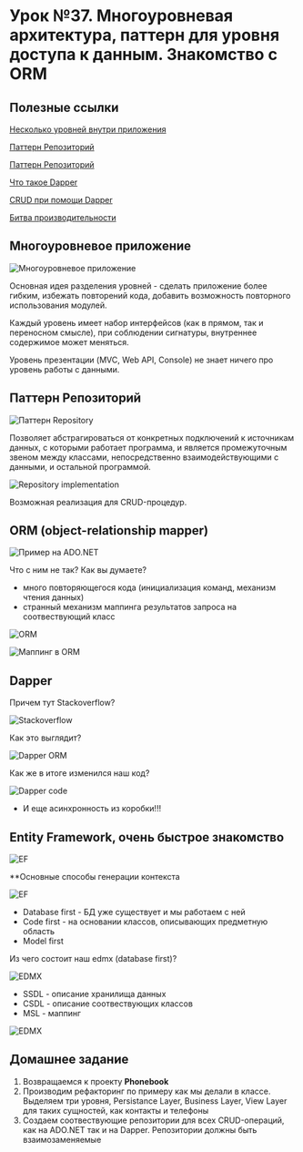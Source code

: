 # Урок №37. Многоуровневая архитектура, паттерн для уровня доступа к данным. Знакомство с ORM

## Полезные ссылки


[Несколько уровней внутри приложения](https://www.codeproject.com/Articles/36847/Three-Layer-Architecture-in-C-NET-2)

[Паттерн Репозиторий](https://metanit.com/sharp/articles/mvc/11.php)

[Паттерн Репозиторий](https://habr.com/ru/post/248505/)

[Что такое Dapper](https://dapper-tutorial.net/dapper)

[CRUD при помощи Dapper](https://habr.com/ru/sandbox/71430/)

[Битва производительности](https://exceptionnotfound.net/dapper-vs-entity-framework-vs-ado-net-performance-benchmarking/)

## Многоуровневое приложение

![Многоуровневое приложение](/Module-5/images/3-tiers.png)

Основная идея разделения уровней - сделать приложение более гибким, избежать повторений кода, добавить возможность повторного использования модулей.

Каждый уровень имеет набор интерфейсов (как в прямом, так и переносном смысле), при соблюдении сигнатуры, внутреннее содержимое может меняться.

Уровень презентации (MVC, Web API, Console) не знает ничего про уровень работы с данными.

## Паттерн Репозиторий

![Паттерн Repository](/Module-5/images/repository.png)

Позволяет абстрагироваться от конкретных подключений к источникам данных, с которыми работает программа, и является промежуточным звеном 
между классами, непосредственно взаимодействующими с данными, и остальной программой.

![Repository implementation](/Module-5/images/repository-implementation.png)

Возможная реализация для CRUD-процедур.

## ORM (object-relationship mapper)

![Пример на ADO.NET](/Module-5/images/adonet-sample.png)

Что с ним не так? Как вы думаете?

- много повторяющегося кода (инициализация команд, механизм чтения данных)
- странный механизм маппинга результатов запроса на соотвествующий класс

![ORM](/Module-5/images/orm.png)

![Маппинг в ORM](/Module-5/images/orm-mapping.png)


## Dapper

Причем тут Stackoverflow?

![Stackoverflow](/Module-5/images/so.png)

Как это выглядит?

![Dapper ORM](/Module-5/images/dapper-orm.png)

Как же в итоге изменился наш код?

![Dapper code](/Module-5/images/dapper-code.png)

- И еще асинхронность из коробки!!!

## Entity Framework, очень быстрое знакомство

![EF](/Module-5/images/ef-general.png)

**Основные способы генерации контекста

![EF](/Module-5/images/context-creation-ways.png)

- Database first - БД уже существует и мы работаем с ней
- Code first - на основании классов, описывающих предметную область
- Model first

Из чего состоит наш edmx (database first)? 

![EDMX](/Module-5/images/edmx-1.png)

- SSDL - описание хранилища данных
- CSDL - описание соотвествующих классов
- MSL - маппинг

![EDMX](/Module-5/images/edmx-2.png)

## Домашнее задание

1. Возвращаемся к проекту **Phonebook**
2. Производим рефакторинг по примеру как мы делали в классе. Выделяем три уровня, Persistance Layer, Business Layer, View Layer для таких сущностей, как контакты и телефоны
3. Создаем соотвествующие репозитории для всех CRUD-операций, как на ADO.NET так и на Dapper. Репозитории должны быть взаимозаменяемые
